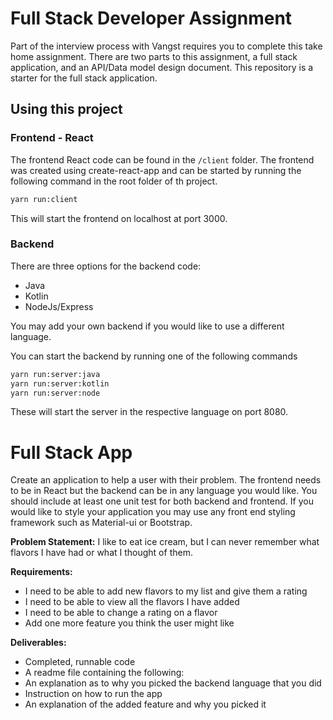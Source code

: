 # Full Stack Developer Assignment
Part of the interview process with Vangst requires you to complete this take home assignment.
There are two parts to this assignment, a full stack application, and an API/Data model design document. This repository is a starter for the full stack application.

## Using this project

### Frontend - React
The frontend React code can be found in the `/client` folder. The frontend was created using create-react-app and can be started by running the following command in the root folder of th project.
``` bash 
yarn run:client 
```
This will start the frontend on localhost at port 3000.

### Backend 
There are three options for the backend code:
- Java
- Kotlin
- NodeJs/Express

You may add your own backend if you would like to use a different language.

You can start the backend by running one of the following commands
``` bash
yarn run:server:java
yarn run:server:kotlin
yarn run:server:node
```
These will start the server in the respective language on port 8080.

# Full Stack App
Create an application to help a user with their problem. The frontend needs to be in React but the backend can be in any language you would like. You should include at least one unit test for both backend and frontend. If you would like to style your application you may use any front end styling framework such as Material-ui or Bootstrap.

__Problem Statement:__ I like to eat ice cream, but I can never remember what flavors I have had or what I thought of them.

__Requirements:__
- I need to be able to add new flavors to my list and give them a rating
- I need to be able to view all the flavors I have added
- I need to be able to change a rating on a flavor
- Add one more feature you think the user might like

__Deliverables:__
- Completed, runnable code
- A readme file containing the following:
- An explanation as to why you picked the backend language that you did
- Instruction on how to run the app
- An explanation of the added feature and why you picked it
